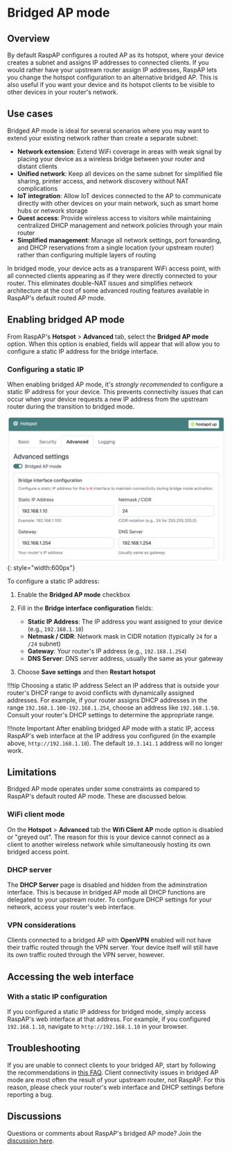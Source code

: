 # Bridged AP mode

## Overview

By default RaspAP configures a routed AP as its hotspot, where your device creates a subnet and assigns IP addresses to connected clients. If you would rather have your upstream router assign IP addresses, RaspAP lets you change the hotspot configuration to an alternative bridged AP. This is also useful if you want your device and its hotspot clients to be visible to other devices in your router's network.

## Use cases
Bridged AP mode is ideal for several scenarios where you may want to extend your existing network rather than create a separate subnet:

- **Network extension**: Extend WiFi coverage in areas with weak signal by placing your device as a wireless bridge between your router and distant clients
- **Unified network**: Keep all devices on the same subnet for simplified file sharing, printer access, and network discovery without NAT complications
- **IoT integration**: Allow IoT devices connected to the AP to communicate directly with other devices on your main network, such as smart home hubs or network storage
- **Guest access**: Provide wireless access to visitors while maintaining centralized DHCP management and network policies through your main router
- **Simplified management**: Manage all network settings, port forwarding, and DHCP reservations from a single location (your upstream router) rather than configuring multiple layers of routing

In bridged mode, your device acts as a transparent WiFi access point, with all connected clients appearing as if they were directly connected to your router. This eliminates double-NAT issues and simplifies network architecture at the cost of some advanced routing features available in RaspAP's default routed AP mode.
## Enabling bridged AP mode
From RaspAP's **Hotspot** > **Advanced** tab, select the **Bridged AP mode** option. When this option is enabled, fields will appear that will allow you to configure a static IP address for the bridge interface.

### Configuring a static IP
When enabling bridged AP mode, it's _strongly recommended_ to configure a static IP address for your device. This prevents connectivity issues that can occur when your device requests a new IP address from the upstream router during the transition to bridged mode.

![](../images/bridged.png){: style="width:600px"}

To configure a static IP address:

1. Enable the **Bridged AP mode** checkbox
2. Fill in the **Bridge interface configuration** fields:
    - **Static IP Address**: The IP address you want assigned to your device (e.g., `192.168.1.10`)
    - **Netmask / CIDR**: Network mask in CIDR notation (typically `24` for a `/24` subnet)
    - **Gateway**: Your router's IP address (e.g., `192.168.1.254`)
    - **DNS Server**: DNS server address, usually the same as your gateway

3. Choose **Save settings** and then **Restart hotspot**

!!!tip Choosing a static IP address
    Select an IP address that is outside your router's DHCP range to avoid conflicts with dynamically assigned addresses. For example, if your router assigns DHCP addresses in the range `192.168.1.100-192.168.1.254`, choose an address like `192.168.1.50`. Consult your router's DHCP settings to determine the appropriate range.

!!!note Important
    After enabling bridged AP mode with a static IP, access RaspAP's web interface at the IP address you configured (in the example above, `http://192.168.1.10`). The default `10.3.141.1` address will no longer work.

## Limitations
Bridged AP mode operates under some constraints as compared to RaspAP's default routed AP mode. These are discussed below.

### WiFi client mode
On the **Hotspot** > **Advanced** tab the **Wifi Client AP** mode option is disabled or "greyed out". The reason for this is your device cannot connect as a client to another wireless network while simultaneously hosting its own bridged access point.

### DHCP server
The **DHCP Server** page is disabled and hidden from the adminstration interface. This is because in bridged AP mode all DHCP functions are delegated to your upstream router. To configure DHCP settings for your network, access your router's web interface.

### VPN considerations
Clients connected to a bridged AP with **OpenVPN** enabled will not have their traffic routed through the VPN server. Your device itself will still have its own traffic routed through the VPN server, however.

## Accessing the web interface

### With a static IP configuration
If you configured a static IP address for bridged mode, simply access RaspAP's web interface at that address. For example, if you configured `192.168.1.10`, navigate to `http://192.168.1.10` in your browser.

## Troubleshooting
If you are unable to connect clients to your bridged AP, start by following the recommendations in [this FAQ](../faq.md#bridged). Client connectivity issues in bridged AP mode are most often the result of your upstream router, not RaspAP. For this reason, please check your router's web interface and DHCP settings before reporting a bug.

## Discussions
Questions or comments about RaspAP's bridged AP mode? Join the [discussion here](https://github.com/RaspAP/raspap-webgui/discussions/).
